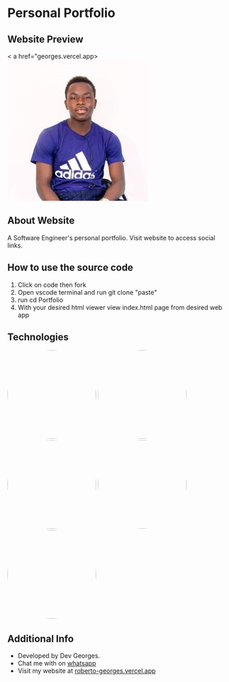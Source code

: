 # Personal Portfolio
## Website Preview
< a href="georges.vercel.app><img src="img/Profile.jpg" /></a>
## About Website 
A Software Engineer's personal portfolio. Visit website to access social links.
## How to use the source code
<ol>
  <li>Click on code then fork</li>
  <li>Open vscode terminal and run git clone "paste"</li>
  <li>run cd Portfolio</li>
  <li>With your desired html viewer view index.html page from desired web app</li>
</ol>

## Technologies
<img src="https://upload.wikimedia.org/wikipedia/commons/thumb/6/61/HTML5_logo_and_wordmark.svg/1024px-HTML5_logo_and_wordmark.svg.png" style="border-radius: 50%; width: 200px; height: 200px;">
<img src="https://img.freepik.com/free-icon/css_318-698167.jpg" style="border-radius: 50%; width: 200px; height: 200px;">
<img src="https://technokrats.in/wp-content/uploads/2020/11/Content1-7.png" style="border-radius: 50%; width: 200px; height: 200px;">
<img src="https://techvccloud.mediacdn.vn/2018/11/23/js-15429579443112042672363-crop-1542957949936317424252.png" style="border-radius: 50%; width: 200px; height: 200px;">
<img src="https://upload.wikimedia.org/wikipedia/commons/thumb/b/b2/Bootstrap_logo.svg/1200px-Bootstrap_logo.svg.png" style="border-radius: 50%; width: 200px; height: 200px;">


## Additional Info
<ul>
  <li>Developed by Dev Georges.</li>
  <li>Chat me with on <a href = "https://wa.me/+254796807438">whatsapp</a></li>
  <li>Visit my website at <a href="roberto-georges.vercel.app">roberto-georges.vercel.app</a></li>
</ul>
